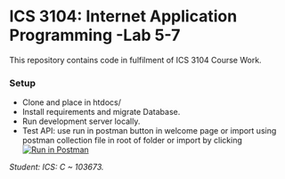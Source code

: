 # ICS 3104: Internet Application Programming -Lab 5-7 #
This repository contains code in fulfilment of ICS 3104 Course Work.

### Setup
* Clone and place in htdocs/ 
* Install requirements and migrate Database.
* Run development server locally.
* Test API: use run in postman button in welcome page or import using postman collection file in root of folder or import by clicking [![Run in Postman](https://run.pstmn.io/button.svg)](https://app.getpostman.com/run-collection/95009ea8583adae4b4e7) 

*Student: ICS: C ~ 103673.*

